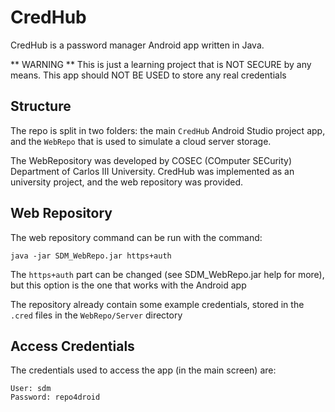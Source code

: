# CredHub

CredHub is a password manager Android app written in Java.

** WARNING ** This is just a learning project that is NOT SECURE by any means. This app should NOT BE USED to store any real credentials

## Structure

The repo is split in two folders: the main `CredHub` Android Studio project app, and the `WebRepo` that is used to simulate a cloud server storage.

The WebRepository was developed by COSEC (COmputer SECurity) Department of Carlos III University. CredHub was implemented as an university project, and the web repository was provided.

## Web Repository

The web repository command can be run with the command:
```
java -jar SDM_WebRepo.jar https+auth
```

The `https+auth` part can be changed (see SDM_WebRepo.jar help for more), but this option is the one that works with the Android app

The repository already contain some example credentials, stored in the `.cred` files in the `WebRepo/Server` directory


## Access Credentials

The credentials used to access the app (in the main screen) are:
```
User: sdm
Password: repo4droid
```

